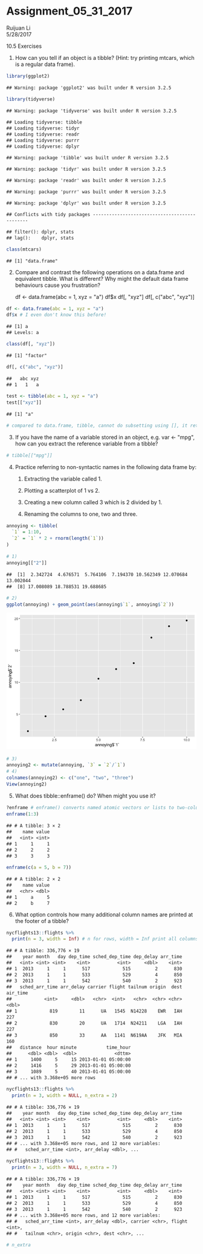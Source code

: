 # Assignment_05_31_2017
Ruijuan Li  
5/28/2017  

10.5 Exercises

1. How can you tell if an object is a tibble? (Hint: try printing mtcars, which is a regular data frame).

```r
library(ggplot2)
```

```
## Warning: package 'ggplot2' was built under R version 3.2.5
```

```r
library(tidyverse)
```

```
## Warning: package 'tidyverse' was built under R version 3.2.5
```

```
## Loading tidyverse: tibble
## Loading tidyverse: tidyr
## Loading tidyverse: readr
## Loading tidyverse: purrr
## Loading tidyverse: dplyr
```

```
## Warning: package 'tibble' was built under R version 3.2.5
```

```
## Warning: package 'tidyr' was built under R version 3.2.5
```

```
## Warning: package 'readr' was built under R version 3.2.5
```

```
## Warning: package 'purrr' was built under R version 3.2.5
```

```
## Warning: package 'dplyr' was built under R version 3.2.5
```

```
## Conflicts with tidy packages ----------------------------------------------
```

```
## filter(): dplyr, stats
## lag():    dplyr, stats
```

```r
class(mtcars)
```

```
## [1] "data.frame"
```

2. Compare and contrast the following operations on a data.frame and equivalent tibble. What is different? Why might the default data frame behaviours cause you frustration?

      df <- data.frame(abc = 1, xyz = "a")
      df$x
      df[, "xyz"] 
      df[, c("abc", "xyz")] 


```r
df <- data.frame(abc = 1, xyz = "a")
df$x # I even don't know this before! 
```

```
## [1] a
## Levels: a
```

```r
class(df[, "xyz"]) 
```

```
## [1] "factor"
```

```r
df[, c("abc", "xyz")] 
```

```
##   abc xyz
## 1   1   a
```

```r
test <- tibble(abc = 1, xyz = "a")
test[["xyz"]] 
```

```
## [1] "a"
```

```r
# compared to data.frame, tibble, cannot do subsetting using [], it returns another tibble, and tibble doens't do partial matching.  
```

3. If you have the name of a variable stored in an object, e.g. var <- "mpg", how can you extract the reference variable from a tibble?

```r
# tibble[["mpg"]]
```

4. Practice referring to non-syntactic names in the following data frame by:

      1. Extracting the variable called 1.

      2. Plotting a scatterplot of 1 vs 2.

      3. Creating a new column called 3 which is 2 divided by 1.

      4. Renaming the columns to one, two and three.


```r
annoying <- tibble(
  `1` = 1:10,
  `2` = `1` * 2 + rnorm(length(`1`))
)
```


```r
# 1) 
annoying[["2"]]
```

```
##  [1]  2.342724  4.676571  5.764106  7.194370 10.562349 12.070684 13.002044
##  [8] 17.008089 18.788531 19.688685
```

```r
# 2) 
ggplot(annoying) + geom_point(aes(annoying$`1`, annoying$`2`))
```

![](Assignment_05_31_2017_files/figure-html/unnamed-chunk-5-1.png)<!-- -->

```r
# 3) 
annoying2 <- mutate(annoying, `3` = `2`/`1`)
# 4) 
colnames(annoying2) <- c("one", "two", "three")
View(annoying2)
```

5. What does tibble::enframe() do? When might you use it?

```r
?enframe # enframe() converts named atomic vectors or lists to two-column data frames. For unnamed vectors, the natural sequence is used as name column. 
enframe(1:3)
```

```
## # A tibble: 3 × 2
##    name value
##   <int> <int>
## 1     1     1
## 2     2     2
## 3     3     3
```

```r
enframe(c(a = 5, b = 7))
```

```
## # A tibble: 2 × 2
##    name value
##   <chr> <dbl>
## 1     a     5
## 2     b     7
```

6. What option controls how many additional column names are printed at the footer of a tibble?

```r
nycflights13::flights %>% 
  print(n = 3, width = Inf) # n for rows, width = Inf print all columns  
```

```
## # A tibble: 336,776 × 19
##    year month   day dep_time sched_dep_time dep_delay arr_time
##   <int> <int> <int>    <int>          <int>     <dbl>    <int>
## 1  2013     1     1      517            515         2      830
## 2  2013     1     1      533            529         4      850
## 3  2013     1     1      542            540         2      923
##   sched_arr_time arr_delay carrier flight tailnum origin  dest air_time
##            <int>     <dbl>   <chr>  <int>   <chr>  <chr> <chr>    <dbl>
## 1            819        11      UA   1545  N14228    EWR   IAH      227
## 2            830        20      UA   1714  N24211    LGA   IAH      227
## 3            850        33      AA   1141  N619AA    JFK   MIA      160
##   distance  hour minute           time_hour
##      <dbl> <dbl>  <dbl>              <dttm>
## 1     1400     5     15 2013-01-01 05:00:00
## 2     1416     5     29 2013-01-01 05:00:00
## 3     1089     5     40 2013-01-01 05:00:00
## # ... with 3.368e+05 more rows
```

```r
nycflights13::flights %>% 
  print(n = 3, width = NULL, n_extra = 2)  
```

```
## # A tibble: 336,776 × 19
##    year month   day dep_time sched_dep_time dep_delay arr_time
##   <int> <int> <int>    <int>          <int>     <dbl>    <int>
## 1  2013     1     1      517            515         2      830
## 2  2013     1     1      533            529         4      850
## 3  2013     1     1      542            540         2      923
## # ... with 3.368e+05 more rows, and 12 more variables:
## #   sched_arr_time <int>, arr_delay <dbl>, ...
```

```r
nycflights13::flights %>% 
  print(n = 3, width = NULL, n_extra = 7)  
```

```
## # A tibble: 336,776 × 19
##    year month   day dep_time sched_dep_time dep_delay arr_time
##   <int> <int> <int>    <int>          <int>     <dbl>    <int>
## 1  2013     1     1      517            515         2      830
## 2  2013     1     1      533            529         4      850
## 3  2013     1     1      542            540         2      923
## # ... with 3.368e+05 more rows, and 12 more variables:
## #   sched_arr_time <int>, arr_delay <dbl>, carrier <chr>, flight <int>,
## #   tailnum <chr>, origin <chr>, dest <chr>, ...
```

```r
# n_extra 
```



